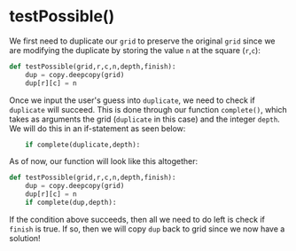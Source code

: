 <!--title={guessing clause: testPossible()}-->

<!--badges={Algorithmns:18}-->

<!--concepts{Functions}-->

# testPossible()

We first need to duplicate our `grid` to preserve the original `grid` since we are modifying the duplicate by storing the value `n` at the square (`r`,`c`):

```python
def testPossible(grid,r,c,n,depth,finish):
	dup = copy.deepcopy(grid)
	dup[r][c] = n
```

Once we input the user's guess into `duplicate`, we need to check if `duplicate` will succeed. This is done through our function `complete()`,  which takes as arguments the grid (`duplicate` in this case) and the integer `depth`. We will do this in an if-statement as seen below:

```python
	if complete(duplicate,depth):
```

As of now, our function will look like this altogether:

```python
def testPossible(grid,r,c,n,depth,finish):
	dup = copy.deepcopy(grid)
	dup[r][c] = n
	if complete(dup,depth):
```



If the condition above succeeds, then all we need to do left is check if `finish` is true. If so, then we will copy `dup` back to grid since we now have a solution!



